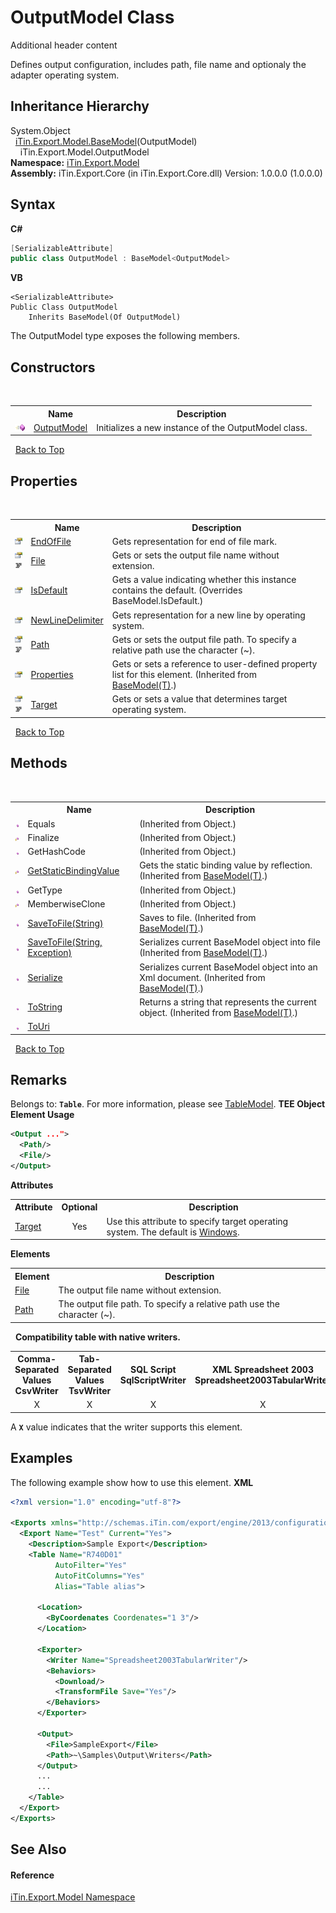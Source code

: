 # OutputModel Class
Additional header content 

Defines output configuration, includes path, file name and optionaly the adapter operating system.


## Inheritance Hierarchy
System.Object<br />&nbsp;&nbsp;<a href="T_iTin_Export_Model_BaseModel_1">iTin.Export.Model.BaseModel</a>(OutputModel)<br />&nbsp;&nbsp;&nbsp;&nbsp;iTin.Export.Model.OutputModel<br />
**Namespace:**&nbsp;<a href="N_iTin_Export_Model">iTin.Export.Model</a><br />**Assembly:**&nbsp;iTin.Export.Core (in iTin.Export.Core.dll) Version: 1.0.0.0 (1.0.0.0)

## Syntax

**C#**<br />
``` C#
[SerializableAttribute]
public class OutputModel : BaseModel<OutputModel>
```

**VB**<br />
``` VB
<SerializableAttribute>
Public Class OutputModel
	Inherits BaseModel(Of OutputModel)
```

The OutputModel type exposes the following members.


## Constructors
&nbsp;<table><tr><th></th><th>Name</th><th>Description</th></tr><tr><td>![Public method](media/pubmethod.gif "Public method")</td><td><a href="M_iTin_Export_Model_OutputModel__ctor">OutputModel</a></td><td>
Initializes a new instance of the OutputModel class.</td></tr></table>&nbsp;
<a href="#outputmodel-class">Back to Top</a>

## Properties
&nbsp;<table><tr><th></th><th>Name</th><th>Description</th></tr><tr><td>![Public property](media/pubproperty.gif "Public property")</td><td><a href="P_iTin_Export_Model_OutputModel_EndOfFile">EndOfFile</a></td><td>
Gets representation for end of file mark.</td></tr><tr><td>![Public property](media/pubproperty.gif "Public property")![Code example](media/CodeExample.png "Code example")</td><td><a href="P_iTin_Export_Model_OutputModel_File">File</a></td><td>
Gets or sets the output file name without extension.</td></tr><tr><td>![Public property](media/pubproperty.gif "Public property")</td><td><a href="P_iTin_Export_Model_OutputModel_IsDefault">IsDefault</a></td><td>
Gets a value indicating whether this instance contains the default.
 (Overrides BaseModel.IsDefault.)</td></tr><tr><td>![Public property](media/pubproperty.gif "Public property")</td><td><a href="P_iTin_Export_Model_OutputModel_NewLineDelimiter">NewLineDelimiter</a></td><td>
Gets representation for a new line by operating system.</td></tr><tr><td>![Public property](media/pubproperty.gif "Public property")![Code example](media/CodeExample.png "Code example")</td><td><a href="P_iTin_Export_Model_OutputModel_Path">Path</a></td><td>
Gets or sets the output file path. To specify a relative path use the character (~).</td></tr><tr><td>![Public property](media/pubproperty.gif "Public property")</td><td><a href="P_iTin_Export_Model_BaseModel_1_Properties">Properties</a></td><td>
Gets or sets a reference to user-defined property list for this element.
 (Inherited from <a href="T_iTin_Export_Model_BaseModel_1">BaseModel(T)</a>.)</td></tr><tr><td>![Public property](media/pubproperty.gif "Public property")![Code example](media/CodeExample.png "Code example")</td><td><a href="P_iTin_Export_Model_OutputModel_Target">Target</a></td><td>
Gets or sets a value that determines target operating system.</td></tr></table>&nbsp;
<a href="#outputmodel-class">Back to Top</a>

## Methods
&nbsp;<table><tr><th></th><th>Name</th><th>Description</th></tr><tr><td>![Public method](media/pubmethod.gif "Public method")</td><td>Equals</td><td> (Inherited from Object.)</td></tr><tr><td>![Protected method](media/protmethod.gif "Protected method")</td><td>Finalize</td><td> (Inherited from Object.)</td></tr><tr><td>![Public method](media/pubmethod.gif "Public method")</td><td>GetHashCode</td><td> (Inherited from Object.)</td></tr><tr><td>![Protected method](media/protmethod.gif "Protected method")</td><td><a href="M_iTin_Export_Model_BaseModel_1_GetStaticBindingValue">GetStaticBindingValue</a></td><td>
Gets the static binding value by reflection.
 (Inherited from <a href="T_iTin_Export_Model_BaseModel_1">BaseModel(T)</a>.)</td></tr><tr><td>![Public method](media/pubmethod.gif "Public method")</td><td>GetType</td><td> (Inherited from Object.)</td></tr><tr><td>![Protected method](media/protmethod.gif "Protected method")</td><td>MemberwiseClone</td><td> (Inherited from Object.)</td></tr><tr><td>![Public method](media/pubmethod.gif "Public method")</td><td><a href="M_iTin_Export_Model_BaseModel_1_SaveToFile">SaveToFile(String)</a></td><td>
Saves to file.
 (Inherited from <a href="T_iTin_Export_Model_BaseModel_1">BaseModel(T)</a>.)</td></tr><tr><td>![Public method](media/pubmethod.gif "Public method")</td><td><a href="M_iTin_Export_Model_BaseModel_1_SaveToFile_1">SaveToFile(String, Exception)</a></td><td>
Serializes current BaseModel object into file
 (Inherited from <a href="T_iTin_Export_Model_BaseModel_1">BaseModel(T)</a>.)</td></tr><tr><td>![Public method](media/pubmethod.gif "Public method")</td><td><a href="M_iTin_Export_Model_BaseModel_1_Serialize">Serialize</a></td><td>
Serializes current BaseModel object into an Xml document.
 (Inherited from <a href="T_iTin_Export_Model_BaseModel_1">BaseModel(T)</a>.)</td></tr><tr><td>![Public method](media/pubmethod.gif "Public method")</td><td><a href="M_iTin_Export_Model_BaseModel_1_ToString">ToString</a></td><td>
Returns a string that represents the current object.
 (Inherited from <a href="T_iTin_Export_Model_BaseModel_1">BaseModel(T)</a>.)</td></tr><tr><td>![Public method](media/pubmethod.gif "Public method")</td><td><a href="M_iTin_Export_Model_OutputModel_ToUri">ToUri</a></td><td></td></tr></table>&nbsp;
<a href="#outputmodel-class">Back to Top</a>

## Remarks

Belongs to: <strong>`Table`</strong>. For more information, please see <a href="T_iTin_Export_Model_TableModel">TableModel</a>. 
**TEE Object Element Usage**<br />
``` XML
<Output ...">
  <Path/>
  <File/>
</Output>
```


<strong>Attributes</strong><table><tr><th>Attribute</th><th>Optional</th><th>Description</th></tr><tr><td><a href="P_iTin_Export_Model_OutputModel_Target">Target</a></td><td align="center">Yes</td><td>Use this attribute to specify target operating system. The default is <a href="T_iTin_Export_Model_KnownOutputTarget">Windows</a>.</td></tr></table><strong>Elements</strong>
&nbsp;<table><tr><th>Element</th><th>Description</th></tr><tr><td><a href="P_iTin_Export_Model_OutputModel_File">File</a></td><td>The output file name without extension.</td></tr><tr><td><a href="P_iTin_Export_Model_OutputModel_Path">Path</a></td><td>The output file path. To specify a relative path use the character (~).</td></tr></table>&nbsp;
<strong>Compatibility table with native writers.</strong><table><tr><th>Comma-Separated Values<br />CsvWriter</th><th>Tab-Separated Values<br />TsvWriter</th><th>SQL Script<br />SqlScriptWriter</th><th>XML Spreadsheet 2003<br />Spreadsheet2003TabularWriter</th></tr><tr><td align="center">X</td><td align="center">X</td><td align="center">X</td><td align="center">X</td></tr></table> A <strong>`X`</strong> value indicates that the writer supports this element.


## Examples
The following example show how to use this element. 
**XML**<br />
``` XML
<?xml version="1.0" encoding="utf-8"?>

<Exports xmlns="http://schemas.iTin.com/export/engine/2013/configuration">
  <Export Name="Test" Current="Yes">
    <Description>Sample Export</Description>
    <Table Name="R740D01"
          AutoFilter="Yes"
          AutoFitColumns="Yes"
          Alias="Table alias">

      <Location>
        <ByCoordenates Coordenates="1 3"/>
      </Location>

      <Exporter>
        <Writer Name="Spreadsheet2003TabularWriter"/>
        <Behaviors>
          <Download/>
          <TransformFile Save="Yes"/>
        </Behaviors>
      </Exporter>

      <Output>
        <File>SampleExport</File>
        <Path>~\Samples\Output\Writers</Path>
      </Output>
      ...
      ...
    </Table>
  </Export>
</Exports>
```


## See Also


#### Reference
<a href="N_iTin_Export_Model">iTin.Export.Model Namespace</a><br />
